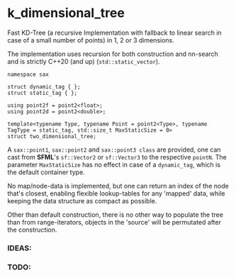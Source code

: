 # k_dimensional_tree

Fast KD-Tree (a recursive Implementation with fallback to linear search in case of a small number of points) in 1, 2 or 3 dimensions.

The implementation uses recursion for both construction and nn-search and is strictly C++20 (and up) (`std::static_vector`).


    namespace sax

    struct dynamic_tag { };
    struct static_tag { };

    using point2f = point2<float>;
    using point2d = point2<double>;

    template<typename Type, typename Point = point2<Type>, typename TagType = static_tag, std::size_t MaxStaticSize = 0>
    struct two_dimensional_tree;


A `sax::point1`, `sax::point2` and `sax::point3 class` are provided, one can cast from **SFML**'s `sf::Vector2` or `sf::Vector3` to the respective `pointN`. The parameter `MaxStaticSize` has no effect in case of a `dynamic_tag`, which is the default container type.

No map/node-data is implemented, but one can return an index of the node that's closest, enabling flexible lookup-tables for any 'mapped' data, while keeping the data structure as compact as possible.

Other than default construction, there is no other way to populate the tree than from range-iterators, objects in the 'source' will be permutated after the construction.

### IDEAS:

### TODO:
